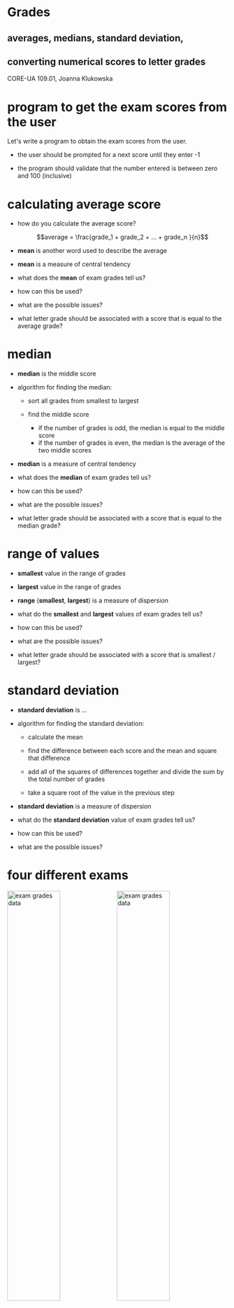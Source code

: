 # Grades
## averages, medians, standard deviation,
## converting numerical scores to letter grades

CORE-UA 109.01, Joanna Klukowska <br>

# program to get the exam scores from the user


Let's write a program to obtain the exam scores from the user.

- the user should be prompted for a next score until they enter -1

- the program should validate that the number entered is between zero and 100
(inclusive)




# calculating average score

- how do you calculate the average score?


    $$average = \frac{grade_1 + grade_2 + ... + grade_n }{n}$$


- __mean__ is another word used to describe the average

- __mean__ is a measure of central tendency



- what does the __mean__ of exam grades tell us?

- how can this be used?

- what are the possible issues?



- what letter grade should be associated with a score that is equal to the average grade?



# median

- __median__ is the middle score

- algorithm for finding the median:

    - sort all grades from smallest to largest

    - find the middle score
        - if the number of grades is odd, the median is equal to the middle score
        - if the number of grades is even, the median is the average of the two middle
        scores

- __median__ is a measure of central tendency





- what does the __median__ of exam grades tell us?

- how can this be used?

- what are the possible issues?





- what letter grade should be associated with a score that is equal to the median grade?


# range of values

- __smallest__ value in the range of grades

- __largest__ value in the range of grades


- __range__ (__smallest__, __largest__) is a measure of dispersion





- what do the  __smallest__ and __largest__ values of exam grades tell us?

- how can this be used?

- what are the possible issues?





- what letter grade should be associated with a score that is smallest / largest?



# standard deviation

- __standard deviation__ is ...

- algorithm for finding the standard deviation:

    - calculate the mean

    - find the difference between each score and the mean and square that difference

    - add all of the squares of differences together and divide the sum by the
    total number of grades

    - take a square root of the value in the previous step

- __standard deviation__  is a measure of dispersion



- what do the  __standard deviation__ value of exam grades tell us?

- how can this be used?

- what are the possible issues?



# four different exams

<img src="img/figure_2.png" width=49% alt="exam grades data">
<img src="img/figure_1.png" width=49% alt="exam grades data">

<img src="img/figure_3.png" width=49% alt="exam grades data">
<img src="img/figure_4.png" width=49% alt="exam grades data">



# exam 1 grades
<br>
<br>

.center[
<img src="img/figure_2.png" width=100% alt="exam grades data">
]

# exam 2 grades
<br>
<br>

.center[
<img src="img/figure_1.png" width=100% alt="exam grades data">
]


# exam 3 grades
<br>
<br>

.center[
<img src="img/figure_3.png" width=100% alt="exam grades data">
]


# exam 4 grades
<br>
<br>
.center[
<img src="img/figure_4.png" width=100% alt="exam grades data">
]
